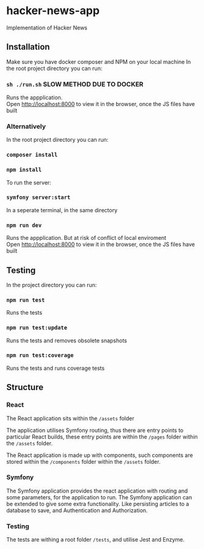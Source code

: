 # hacker-news-app
Implementation of Hacker News

## Installation

Make sure you have docker composer and NPM on your local machine
In the root project directory you can run:

### `sh ./run.sh` SLOW METHOD DUE TO DOCKER

Runs the appplication.<br>
Open [http://localhost:8000](http://localhost:8000) to view it in the browser, once the JS files have built

### Alternatively

In the root project directory you can run:

### `composer install`

### `npm install`

To run the server:

### `symfony server:start` 

In a seperate terminal, in the same directory

### `npm run dev` 

Runs the appplication. But at risk of conflict of local enviroment<br>
Open [http://localhost:8000](http://localhost:8000) to view it in the browser, once the JS files have built


## Testing

In the project directory you can run:

### `npm run test`

Runs the tests

### `npm run test:update`

Runs the tests and removes obsolete snapshots

### `npm run test:coverage`

Runs the tests and runs coverage tests

## Structure

### React

The React application sits within the `/assets` folder 

The application utilises Symfony routing, thus there are entry points to particular React builds, 
these entry points are within the `/pages` folder within the `/assets` folder.

The React application is made up with components, such components are stored within the `/components` folder
within the `/assets` folder.

### Symfony

The Symfony application provides the react application with routing and some parameters, 
for the application to run. The Symfony application can be extended to give some extra functionality.
Like persisting articles to a database to save, and Authentication and Authorization.

### Testing

The tests are withing a root folder `/tests`, and utilise Jest and Enzyme.





